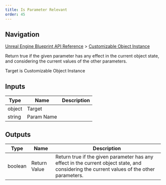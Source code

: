 ```yaml
---
title: Is Parameter Relevant
order: 45
---
```

## Navigation

[Unreal Engine Blueprint API Reference](https://dev.epicgames.com/documentation/en-us/unreal-engine/BlueprintAPI) > [Customizable Object Instance](https://dev.epicgames.com/documentation/en-us/unreal-engine/BlueprintAPI/CustomizableObjectInstance)

Return true if the given parameter has any effect in the current object state, and considering the current values of the other parameters.

Target is Customizable Object Instance

## Inputs

| Type | Name | Description |
| --- | --- | --- |
| object | Target |  |
| string | Param Name |  |

## Outputs

| Type | Name | Description |
| --- | --- | --- |
| boolean | Return Value | Return true if the given parameter has any effect in the current object state, and considering the current values of the other parameters. |

